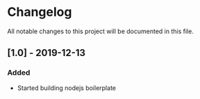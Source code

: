 # Changelog

All notable changes to this project will be documented in this file.

## [1.0] - 2019-12-13
### Added
- Started building nodejs boilerplate

